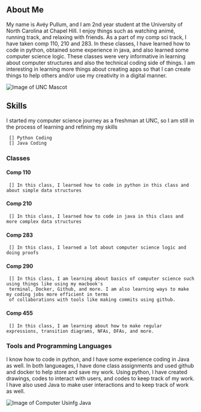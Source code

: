 ## About Me
My name is Avéy Pullum, and I am 2nd year student at the University of North Carolina at Chapel Hill. I enjoy things such as watching animé, running track, and relaxing with friends. As a part of my comp sci track, I have taken comp 110, 210 and 283. In these classes, I have learned how to code in python, obtained some experience in java, and also learned some computer science logic. These classes were very informative in learning about computer structures and also the technical coding side of things. I am interesting in learning more things about creating apps so that I can create things to help others and/or use my creativity in a digital manner.

![Image of UNC Mascot](https://blogs.lib.unc.edu/hill/wp-content/uploads/sites/2/2016/03/Current-Rameses-.jpg)

## Skills
I started my computer science journey as a freshman at UNC, so I am still in the process of learning and refining my skills

     [] Python Coding
     [] Java Coding

### Classes
  #### Comp 110
     [] In this class, I learned how to code in python in this class and about simple data structures

  #### Comp 210
     [] In this class, I learned how to code in java in this class and more complex data structures
     
  #### Comp 283
     [] In this class, I learned a lot about computer science logic and doing proofs
     
  #### Comp 290
     [] In this class, I am learning about basics of computer science such using things like using my macbook's 
     terminal, Docker, Github, and more. I am also learning ways to make my coding jobs more efficient in terms 
     of collaborations with tools like making commits using github.

  #### Comp 455
     [] In this class, I am learning about how to make regular expressions, transition diagrams, NFAs, DFAs, and more.

### Tools and Programming Languages
I know how to code in python, and I have some experience coding in Java as well. In both langueages, I have done class assignments and used github and docker to help store and save my work. Using python, I have created drawings, codes to interact with users, and codes to keep track of my work. I have also used Java to make user interactions and to keep track of work as well.

![Image of Computer Usinfg Java](https://encrypted-tbn0.gstatic.com/images?q=tbn:ANd9GcTwrd_tiHycE4OsXtWiC9XQLGnjIzuYbDfH2A&s)
